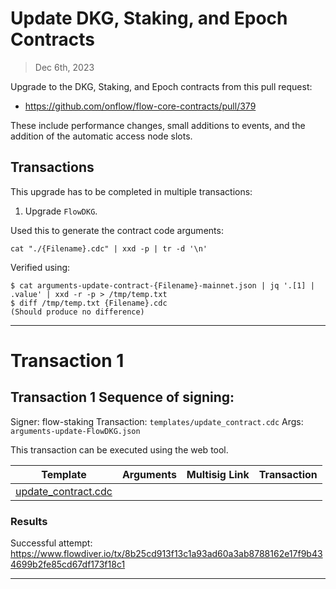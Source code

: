 # Update DKG, Staking, and Epoch Contracts

> Dec 6th, 2023

Upgrade to the DKG, Staking, and Epoch contracts from this pull request:

- https://github.com/onflow/flow-core-contracts/pull/379

These include performance changes, small additions to events, and the addition of the automatic access node slots. 

## Transactions

This upgrade has to be completed in multiple transactions:

1. Upgrade `FlowDKG`.


Used this to generate the contract code arguments:

`cat "./{Filename}.cdc" | xxd -p | tr -d '\n'`

Verified using:
```
$ cat arguments-update-contract-{Filename}-mainnet.json | jq '.[1] | .value' | xxd -r -p > /tmp/temp.txt
$ diff /tmp/temp.txt {Filename}.cdc
(Should produce no difference)
```
___

# Transaction 1

## Transaction 1 Sequence of signing: 

Signer: flow-staking
Transaction: `templates/update_contract.cdc`
Args: `arguments-update-FlowDKG.json`

This transaction can be executed using the web tool.

| Template                                                             | Arguments | Multisig Link   | Transaction |
|----------------------------------------------------------------------|---        |---              |---          |
| [update_contract.cdc](../../../../templates/update_contract.cdc) |  | | |


### Results

Successful attempt:
https://www.flowdiver.io/tx/8b25cd913f13c1a93ad60a3ab8788162e17f9b434699b2fe85cd67df173f18c1

___
